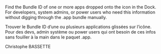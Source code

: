 Find the Bundle ID of one or more apps dropped onto the icon in the Dock.
For developers, system admins, or power users who need this information without digging through the .app bundle manually.

Trouver le Bundle ID d’une ou plusieurs applications glissées sur l’icône.
Pour des devs, admin système ou power users qui ont besoin de ces infos sans fouiller à la main dans le paquet .app.

Christophe BASSETTE
